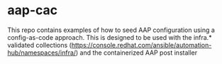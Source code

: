 # aap-cac

This repo contains examples of how to seed AAP configuration using a config-as-code approach.
This is designed to be used with the infra.* validated collections (https://console.redhat.com/ansible/automation-hub/namespaces/infra/) and the containerized AAP post installer
